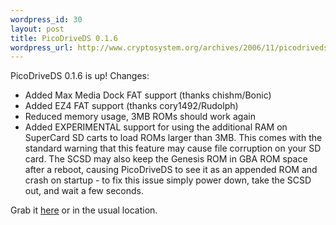 ```yaml
--- 
wordpress_id: 30
layout: post
title: PicoDriveDS 0.1.6
wordpress_url: http://www.cryptosystem.org/archives/2006/11/picodriveds-016/
---
```

PicoDriveDS 0.1.6 is up! Changes:

*   Added Max Media Dock FAT support (thanks chishm/Bonic)
*   Added EZ4 FAT support (thanks cory1492/Rudolph)
*   Reduced memory usage, 3MB ROMs should work again
*   Added EXPERIMENTAL support for using the additional RAM on SuperCard SD carts to load ROMs larger than 3MB. This comes with the standard warning that this feature may cause file corruption on your SD card. The SCSD may also keep the Genesis ROM in GBA ROM space after a reboot, causing PicoDriveDS to see it as an appended ROM and crash on startup - to fix this issue simply power down, take the SCSD out, and wait a few seconds.

Grab it [here](http://www.cryptosystem.org/projects/nds/picodriveds-0.1.6/) or in the usual location.
